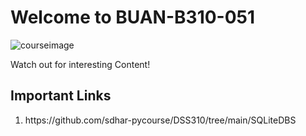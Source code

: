# Welcome to BUAN-B310-051 
![courseimage](https://miro.medium.com/max/2000/1*jTjw5vAPrxvpcLBlIThhgQ.png)

Watch out for interesting Content!

## Important Links
<ol>
  <li>https://github.com/sdhar-pycourse/DSS310/tree/main/SQLiteDBS</li>
</ol>
